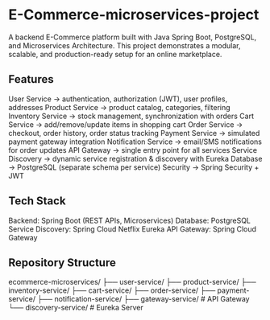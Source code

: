 # E-Commerce-microservices-project
A backend E-Commerce platform built with Java Spring Boot, PostgreSQL, and Microservices Architecture. This project demonstrates a modular, scalable, and production-ready setup for an online marketplace.

## Features
User Service → authentication, authorization (JWT), user profiles, addresses
Product Service → product catalog, categories, filtering
Inventory Service → stock management, synchronization with orders
Cart Service → add/remove/update items in shopping cart
Order Service → checkout, order history, order status tracking
Payment Service → simulated payment gateway integration
Notification Service → email/SMS notifications for order updates
API Gateway → single entry point for all services
Service Discovery → dynamic service registration & discovery with Eureka
Database → PostgreSQL (separate schema per service)
Security → Spring Security + JWT

## Tech Stack
Backend: Spring Boot (REST APIs, Microservices)
Database: PostgreSQL
Service Discovery: Spring Cloud Netflix Eureka
API Gateway: Spring Cloud Gateway

## Repository Structure
ecommerce-microservices/
 ├── user-service/
 ├── product-service/
 ├── inventory-service/
 ├── cart-service/
 ├── order-service/
 ├── payment-service/
 ├── notification-service/
 ├── gateway-service/      # API Gateway
 └── discovery-service/    # Eureka Server
